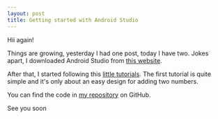 ```yaml
---
layout: post
title: Getting started with Android Studio
---
```


Hii again!

Things are growing, yesterday I had one post, today I have two.
Jokes apart, I downloaded Android Studio from [this website](https://developer.android.com/studio).

After that, I started following this [little tutorials](https://www.youtube.com/watch?v=dFlPARW5IX8).
The first tutorial is quite simple and it's only about an easy design for adding two numbers.

<!-- I could put pictures here -->


You can find the code in [my repository](https://github.com/Gianca22) on GitHub.

See you soon